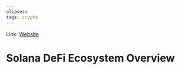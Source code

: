 ```yaml
---
aliases:
tags: crypto
---
```

Link: [Website](https://thedefiant.io/solana-defi-ecosystem-overview/)

# Solana DeFi Ecosystem Overview
